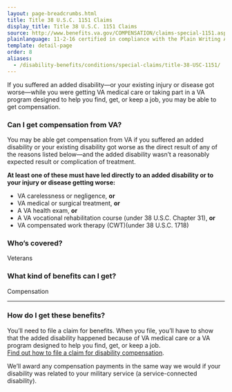 ```yaml
---
layout: page-breadcrumbs.html
title: Title 38 U.S.C. 1151 Claims 
display_title: Title 38 U.S.C. 1151 Claims
source: http://www.benefits.va.gov/COMPENSATION/claims-special-1151.asp
plainlanguage: 11-2-16 certified in compliance with the Plain Writing Act
template: detail-page
order: 8
aliases:
  - /disability-benefits/conditions/special-claims/title-38-USC-1151/
---
```


<div class="va-introtext">

If you suffered an added disability—or your existing injury or disease got worse—while you were getting VA medical care or taking part in a VA program designed to help you find, get, or keep a job, you may be able to get compensation.

</div>

<div class="feature" markdown="1">

### Can I get compensation from VA?

You may be able get compensation from VA if you suffered an added disability or your existing disability got worse as the direct result of any of the reasons listed below—and the added disability wasn’t a reasonably expected result or complication of treatment.

**At least one of these must have led directly to an added disability or to your injury or disease getting worse:**
  - VA carelessness or negligence, **or**
  - VA medical or surgical treatment, **or**
  - A VA health exam, **or**
  - A VA vocational rehabilitation course (under 38 U.S.C. Chapter 31), **or**
  - VA compensated work therapy (CWT)(under 38 U.S.C. 1718)
  
### Who’s covered?
Veterans
</div>

### What kind of benefits can I get?

Compensation 

-----

### How do I get these benefits?

You’ll need to file a claim for benefits. When you file, you’ll have to show that the added disability happened because of VA medical care or a VA program designed to help you find, get, or keep a job. <br>
[Find out how to file a claim for disability compensation](/disability/how-to-file-claim/).

We’ll award any compensation payments in the same way we would if your disability was related to your military service (a service-connected disability).




